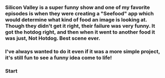 ### Silicon Valley is a super funny show and one of my favorite episodes is when they were creating a "Seefood" app which would determine what kind of food an image is looking at. Though they didn't get it right, their failure was very funny. It got the hotdog right, and then when it went to another food it was just, Not Hotdog. Best scene ever.
### I've always wanted to do it even if it was a more simple project, it's still fun to see a funny idea come to life!
### Start

